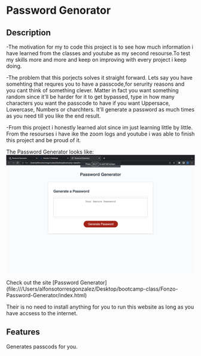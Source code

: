 # Password Genorator 
## Description

-The motivation for my to code this project is to see how much information i have learned from the classes and youtube as my second resourse.To test my skills more and more and keep on improving with every project i keep doing.

-The problem that this porjects solves it straight forward. Lets say you have somehting that requres you to have a passcode,for serurity reasons and you cant think of something clever. Matter in fact you want something random since it'll be harder for it to get bypassed, type in how many characters you want the passcode to have if you want Uppersace, Lowercase, Numbers or charchters. It'll generate a password as much times as you need till you like the end result.

-From this project i honestly learned alot since im just learning little by little. From the resourses i have ike the zoom logs and youtube i was able to finish this project and be proud of it.

The Password Generator looks like:
![Alt text](Screenshot%202023-05-25%20at%208.32.57%20PM.png)

Check out the site [Password Generator] (file:///Users/alfonsotorresgonzalez/Desktop/bootcamp-class/Fonzo-Password-Generator/index.html)

Their is  no need to install anything for you to run this website as long as you have accsess to the internet.

## Features
Generates passcods for you.

